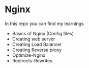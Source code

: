 # Nginx

In this repo you can find my learnings

- Basics of Nginx (Config files) 
- Creating web server 
- Creating Load Balancer  
- Creating Reverse proxy 
- Optimize-Nginx 
- Redirects-Rewrites

